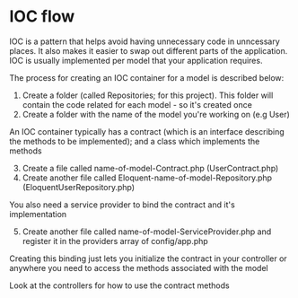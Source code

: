 # IOC flow

IOC is a pattern that helps avoid having unnecessary code in unncessary places. It also makes it easier to swap out different parts of the application. IOC is usually implemented per model that your application requires.

The process for creating an IOC container for a model is described below:

 1. Create a folder (called Repositories; for this project). This folder will contain the code related for each model - so it's created once
 2. Create a folder with the name of the model you're working on (e.g User)

An IOC container typically has a contract (which is an interface describing the methods to be implemented); and a class which implements the methods

 3. Create a file called name-of-model-Contract.php (UserContract.php)
 4. Create another file called Eloquent-name-of-model-Repository.php (EloquentUserRepository.php)

You also need a service provider to bind the contract and it's implementation

 5. Create another file called name-of-model-ServiceProvider.php and register it in the providers array of config/app.php

Creating this binding just lets you initialize the contract in your controller or anywhere you need to access the methods associated with the model

Look at the controllers for how to use the contract methods